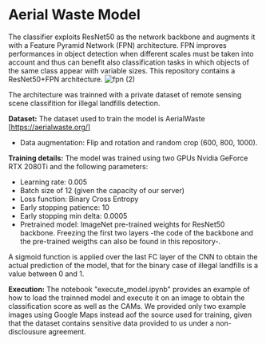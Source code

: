 # Aerial Waste Model

The classifier exploits ResNet50 as the network backbone and augments it with a Feature Pyramid Network (FPN) architecture. FPN improves performances in object detection when  different scales must be taken into account and thus can benefit also classification tasks in which objects of the same class appear with variable sizes.
This repository contains a ResNet50+FPN architecture.
![fpn (2)](https://user-images.githubusercontent.com/62382874/135090779-132cbc65-4ea1-4b2b-bad2-f8bc19bd00b8.png)

The architecture was trainned with a private dataset of remote sensing scene classifition for illegal landfills detection.

**Dataset:** The dataset used to train the model is AerialWaste [https://aerialwaste.org/]
- Data augmentation: Flip and rotation and random crop (600, 800, 1000).

**Training details:** The model was trained using two GPUs Nvidia GeForce RTX 2080Ti and the following parameters:
- Learning rate: 0.005
- Batch size of 12 (given the capacity of our server)
- Loss function: Binary Cross Entropy 
- Early stopping patience: 10  
- Early stopping min delta: 0.0005
- Pretrained model:  ImageNet pre-trained weights for ResNet50 backbone. Freezing the first two layers -the code of the backbone and the pre-trained weigths can also be found in this repository-. 

A sigmoid function is applied over the last FC layer of the CNN to obtain the actual prediction of the model, that for the binary case of illegal landfills is a value between 0 and 1. 

**Execution:** The notebook "execute_model.ipynb" provides an example of how to load the trainned model and execute it on an image to obtain the classification score as well as the CAMs.
We provided only two example images using Google Maps instead aof the source used for training, given that the dataset contains sensitive data provided to us under a non-disclousure agreement.